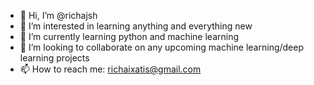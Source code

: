 - 👋 Hi, I’m @richajsh
- 👀 I’m interested in learning anything and everything new
- 🌱 I’m currently learning python and machine learning
- 💞️ I’m looking to collaborate on any upcoming machine learning/deep learning projects
- 📫 How to reach me: richaixatis@gmail.com

<!---
richajsh/richajsh is a ✨ special ✨ repository because its `README.md` (this file) appears on your GitHub profile.
You can click the Preview link to take a look at your changes.
--->
